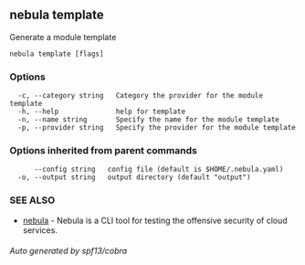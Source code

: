 ## nebula template

Generate a module template

```
nebula template [flags]
```

### Options

```
  -c, --category string   Category the provider for the module template
  -h, --help              help for template
  -n, --name string       Specify the name for the module template
  -p, --provider string   Specify the provider for the module template
```

### Options inherited from parent commands

```
      --config string   config file (default is $HOME/.nebula.yaml)
  -o, --output string   output directory (default "output")
```

### SEE ALSO

* [nebula](nebula.md)	 - Nebula is a CLI tool for testing the offensive security of cloud services.

###### Auto generated by spf13/cobra

